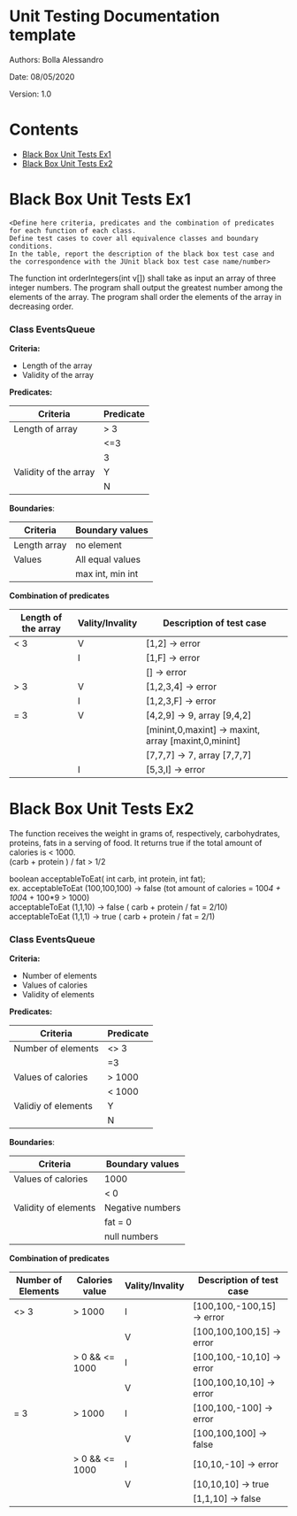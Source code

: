 # Unit Testing Documentation template

Authors: Bolla Alessandro   

Date: 08/05/2020

Version: 1.0



# Contents

- [Black Box Unit Tests Ex1](#black-box-unit-tests-ex1)
- [Black Box Unit Tests Ex2](#black-box-unit-tests-ex2)
  

# Black Box Unit Tests Ex1

```
<Define here criteria, predicates and the combination of predicates for each function of each class.
Define test cases to cover all equivalence classes and boundary conditions.
In the table, report the description of the black box test case and the correspondence with the JUnit black box test case name/number>
```
The function int orderIntegers(int v[]) shall take as input an array of three integer numbers. The program shall output the greatest number among the elements of the array. The program shall order the elements of the array in decreasing order.

### Class EventsQueue 



**Criteria:**
	
- Length of the array
- Validity of the array

  

**Predicates:**

| Criteria                  | Predicate    |
| ------------------------- | ------------ |
| Length of array           | > 3          |
|                           | <=3          |
|                           | 3            |
| Validity of the array | Y
|| N |




**Boundaries**:

| Criteria            | Boundary values             |
| ------------------- | --------------------------- |
| Length array        | no element                  |
| Values | All equal values |
|| max int, min int|





 **Combination of predicates**

| Length of the array | Vality/Invality | Description of test case |  
| ------------- | -------------- | ------------- |
| < 3 | V | [1,2] -> error |
|  | I | [1,F] -> error |
|  |  | [] -> error |
| > 3 | V | [1,2,3,4] -> error |
|  | I | [1,2,3,F] -> error |
| = 3 | V | [4,2,9] -> 9, array [9,4,2] |
|  |  | [minint,0,maxint] -> maxint, array [maxint,0,minint] |
|  |  | [7,7,7] -> 7, array [7,7,7] |
|  | I | [5,3,I] -> error|

# Black Box Unit Tests Ex2

The function receives the weight in grams of, respectively, carbohydrates, proteins, fats in a serving of food. It returns true if the total amount of calories is < 1000.   
(carb + protein ) / fat > 1/2  

boolean acceptableToEat( int carb, int protein, int fat);   
ex. acceptableToEat (100,100,100) -> false (tot amount of calories = 100*4 + 100*4 + 100*9 > 1000)   
acceptableToEat (1,1,10) -> false ( carb + protein / fat = 2/10)   
acceptableToEat (1,1,1) -> true ( carb + protein / fat = 2/1)

### Class EventsQueue 

**Criteria:**
- Number of elements
- Values of calories
- Validity of elements

**Predicates:**

| Criteria                  | Predicate    |
| ------------------------- | ------------ |
| Number of elements       | <> 3          |
|                           | =3          |
| Values of calories | > 1000 |
|| < 1000 |
| Validiy of elements | Y |
|| N |

**Boundaries**:

| Criteria            | Boundary values             |
| ------------------- | --------------------------- |
| Values of calories        | 1000                  |
|| < 0 |
| Validity of elements | Negative numbers |
|| fat = 0 |
|| null numbers |

 **Combination of predicates**

 | Number of Elements | Calories value | Vality/Invality | Description of test case |  
| ------------- | -------------- | ------------- | ------------------ | 
| <> 3 | > 1000 | I | [100,100,-100,15] -> error |
|  |  | V |  [100,100,100,15] -> error |
|  |  > 0 && <= 1000 | I | [100,100,-10,10] -> error |
||| V | [100,100,10,10] -> error |
| = 3 | > 1000 | I | [100,100,-100] -> error |
||| V | [100,100,100] -> false |
|| > 0 && <= 1000 | I | [10,10,-10] -> error |
||| V | [10,10,10] -> true |
|||| [1,1,10] -> false |